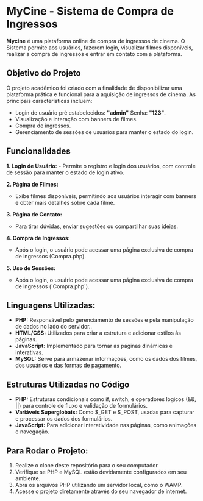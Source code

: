 # MyCine - Sistema de Compra de Ingressos
**Mycine** é uma plataforma online de compra de ingressos de cinema. O Sistema permite aos usuários, fazerem login, visualizar filmes disponíveis, realizar a compra de ingressos e entrar em contato com a plataforma.

## Objetivo do Projeto

O projeto acadêmico foi criado com a finalidade de disponibilizar uma plataforma prática e funcional para a aquisição de ingressos de cinema. As principais características incluem:
* Login de usuário pré estabelecidos: **"admin"** Senha: **"123"**.
* Visualização e interação com banners de filmes.
* Compra de ingressos.
* Gerenciamento de sessões de usuários para manter o estado do login.

## Funcionalidades  
**1. Login de Usuário:**
    - Permite o registro e login dos usuários, com controle de sessão para manter o estado de login ativo.

**2. Página de Filmes:** 
<ul type="circle">
    <li>Exibe filmes disponíveis, permitindo aos usuários interagir com banners e obter mais detalhes sobre cada filme.</li>
</ul>

**3. Página de Contato:**
<ul type="circle">
    <li>Para tirar dúvidas, enviar sugestões ou compartilhar suas ideias.</li>
</ul>

**4. Compra de Ingressos:** 
<ul type="circle">
    <li>Após o login, o usuário pode acessar uma página exclusiva de compra de ingressos (Compra.php).</li>
</ul>

**5. Uso de Sessões:**
<ul type="circle">
    <li>Após o login, o usuário pode acessar uma página exclusiva de compra de ingressos (`Compra.php`).</li>
</ul>

## Linguagens Utilizadas:
* **PHP:** Responsável pelo gerenciamento de sessões e pela manipulação de dados no lado do servidor..  
* **HTML/CSS:** Utilizados para criar a estrutura e adicionar estilos às páginas.  
* **JavaScript:** Implementado para tornar as páginas dinâmicas e interativas.
* **MySQL:** Serve para armazenar informações, como os dados dos filmes, dos usuários e das formas de pagamento.

## Estruturas Utilizadas no Código

* **PHP:** Estruturas condicionais como if, switch, e operadores lógicos (&&, ||) para controle de fluxo e validação de formulários.
* **Variáveis Superglobais:** Como $_GET e $_POST, usadas para capturar e processar os dados dos formulários.
* **JavaScript:** Para adicionar interatividade nas páginas, como animações e navegação.

## Para Rodar o Projeto:
1. Realize o clone deste repositório para o seu computador.
2. Verifique se PHP e MySQL estão devidamente configurados em seu ambiente.
3. Abra os arquivos PHP utilizando um servidor local, como o WAMP.
4. Acesse o projeto diretamente através do seu navegador de internet.



